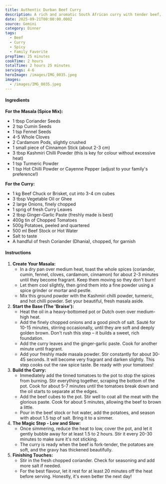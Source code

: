```yaml
---
title: Authentic Durban Beef Curry
description: A rich and aromatic South African curry with tender beef, slow-cooked with fragrant spices and potatoes. This family recipe brings authentic Durban flavors to your kitchen.
date: 2025-09-21T00:00:00.000Z
source: Gemini
category: Dinner
tags:
  - Beef
  - Curry
  - Spicy
  - Family Favorite
prepTime: 25 minutes
cookTime: 2 hours
totalTime: 2 hours 25 minutes
servings: 4-6
heroImage: /images/IMG_0035.jpeg
images:
  - /images/IMG_0035.jpeg
---
```


#### **Ingredients**

**For the Masala (Spice Mix):**

* 1 tbsp Coriander Seeds
* 2 tsp Cumin Seeds
* 1 tsp Fennel Seeds
* 4-5 Whole Cloves
* 2 Cardamom Pods, slightly crushed
* 1 small piece of Cinnamon Stick (about 2-3 cm)
* 3 tbsp Kashmiri Chilli Powder (this is key for colour without excessive heat)
* 1 tsp Turmeric Powder
* 1 tsp Hot Chilli Powder or Cayenne Pepper (adjust to your family's preference!)

**For the Curry:**

* 1 kg Beef Chuck or Brisket, cut into 3-4 cm cubes
* 3 tbsp Vegetable Oil or Ghee
* 2 large Onions, finely chopped
* 1 sprig of fresh Curry Leaves
* 2 tbsp Ginger-Garlic Paste (freshly made is best)
* 400g tin of Chopped Tomatoes
* 500g Potatoes, peeled and quartered
* 500 ml Beef Stock or Hot Water
* Salt to taste
* A handful of fresh Coriander (Dhania), chopped, for garnish

#### **Instructions**

1. **Create Your Masala:**
   * In a dry pan over medium heat, toast the whole spices (coriander, cumin, fennel, cloves, cardamom, cinnamon) for about 2-3 minutes until they become fragrant. Keep them moving so they don't burn!
   * Let them cool slightly, then grind them into a fine powder using a spice grinder or mortar and pestle.
   * Mix this ground powder with the Kashmiri chilli powder, turmeric, and hot chilli powder. Set your beautiful, fresh masala aside.
2. **Start the Base (The 'Braise'):**
   * Heat the oil in a heavy-bottomed pot or Dutch oven over medium-high heat.
   * Add the finely chopped onions and a good pinch of salt. Sauté for 10-15 minutes, stirring occasionally, until they are soft and deeply golden brown. Don't rush this step – it builds a sweet, rich foundation.
   * Add the curry leaves and the ginger-garlic paste. Cook for another minute until fragrant.
   * Add your freshly made masala powder. Stir constantly for about 30-45 seconds. It will become very fragrant and darken slightly. This step cooks out the raw spice taste. Be ready with your tomatoes!
3. **Build the Curry:**
   * Immediately add the tinned tomatoes to the pot to stop the spices from burning. Stir everything together, scraping the bottom of the pot. Cook for about 5-7 minutes until the tomatoes break down and the oil starts to separate at the edges.
   * Add the beef cubes to the pot. Stir well to coat all the meat with the glorious paste. Cook for about 5 minutes, allowing the beef to brown a little.
   * Pour in the beef stock or hot water, add the potatoes, and season with about 1.5 tsp of salt. Bring it to a simmer.
4. **The Magic Step - Low and Slow:**
   * Once simmering, reduce the heat to low, cover the pot, and let it gently bubble away for at least 1.5 to 2 hours. Stir it every 20-30 minutes to make sure it's not sticking.
   * The curry is ready when the beef is fork-tender, the potatoes are soft, and the gravy has thickened beautifully.
5. **Finishing Touches:**
   * Stir in the fresh chopped coriander. Check for seasoning and add more salt if needed.
   * For the best flavour, let it rest for at least 20 minutes off the heat before serving. Honestly, it's even better the next day!
